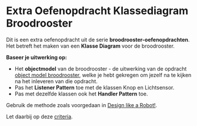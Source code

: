 # Extra Oefenopdracht Klassediagram Broodrooster

Dit is een extra oefenopdracht uit de serie **broodrooster-oefenopdrachten**.
Het betreft het maken van een **Klasse Diagram** voor de broodrooster.  

**Baseer je uitwerking op:**
- Het **objectmodel** van de broodrooster - de uitwerking van de opdracht [object model broodrooster](../object-model-broodrooster/object-model-broodrooster.md), welke je hebt gekregen om jezelf na te kijken na het inleveren van die opdracht.
- Pas het **Listener Pattern** toe met de klassen Knop en Lichtsensor.
- Pas met dezelfde klassen ook het **Handler Pattern** toe.

Gebruik de methode zoals voorgedaan in [Design like a Robot!](../../../../onderwijsmateriaal/readers/Design%20Like%20a%20Robot!.pdf). 

Let daarbij op deze [criteria](../../../../../leerdoelen/portfolio-items/klassediagram.md).


